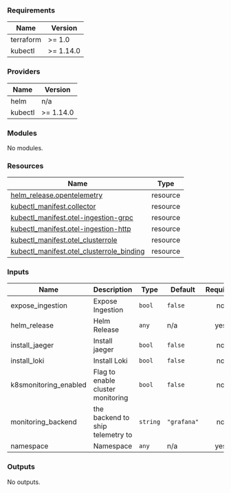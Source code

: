 <!-- BEGIN_TF_DOCS -->
### Requirements

| Name | Version |
|------|---------|
| terraform | >= 1.0 |
| kubectl | >= 1.14.0 |

### Providers

| Name | Version |
|------|---------|
| helm | n/a |
| kubectl | >= 1.14.0 |

### Modules

No modules.

### Resources

| Name | Type |
|------|------|
| [helm_release.opentelemetry](https://registry.terraform.io/providers/hashicorp/helm/latest/docs/resources/release) | resource |
| [kubectl_manifest.collector](https://registry.terraform.io/providers/gavinbunney/kubectl/latest/docs/resources/manifest) | resource |
| [kubectl_manifest.otel-ingestion-grpc](https://registry.terraform.io/providers/gavinbunney/kubectl/latest/docs/resources/manifest) | resource |
| [kubectl_manifest.otel-ingestion-http](https://registry.terraform.io/providers/gavinbunney/kubectl/latest/docs/resources/manifest) | resource |
| [kubectl_manifest.otel_clusterrole](https://registry.terraform.io/providers/gavinbunney/kubectl/latest/docs/resources/manifest) | resource |
| [kubectl_manifest.otel_clusterrole_binding](https://registry.terraform.io/providers/gavinbunney/kubectl/latest/docs/resources/manifest) | resource |

### Inputs

| Name | Description | Type | Default | Required |
|------|-------------|------|---------|:--------:|
| expose\_ingestion | Expose Ingestion | `bool` | `false` | no |
| helm\_release | Helm Release | `any` | n/a | yes |
| install\_jaeger | Install jaeger | `bool` | `false` | no |
| install\_loki | Install Loki | `bool` | `false` | no |
| k8smonitoring\_enabled | Flag to enable cluster monitoring | `bool` | `false` | no |
| monitoring\_backend | the backend to ship telemetry to | `string` | `"grafana"` | no |
| namespace | Namespace | `any` | n/a | yes |

### Outputs

No outputs.
<!-- END_TF_DOCS -->